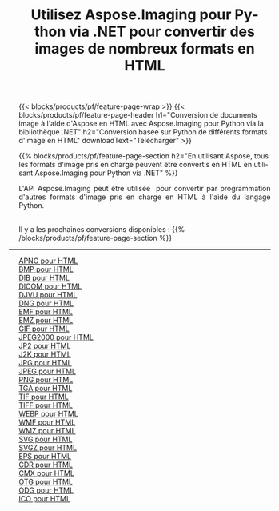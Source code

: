 ﻿---
title: Utilisez Aspose.Imaging pour Python via .NET pour convertir des images de nombreux formats en HTML 
weight: 3920
url: /fr/python-net/conversion/to/html 
lang: fr
langdirlevel: 2
locales: zh-hans,ja,it,ru,de,es,fr,nl,id,lt,pl,pt,vi,tr,ko,zh-hant,ar,hi,th,sv,cs,uk,he
description: Vous pouvez utiliser Aspose.Imaging pour Python via la bibliothèque .NET pour convertir une variété de formats en HTML
---

{{< blocks/products/pf/feature-page-wrap >}}
{{< blocks/products/pf/feature-page-header h1="Conversion de documents image à l'aide d'Aspose en HTML avec Aspose.Imaging pour Python via la bibliothèque .NET" h2="Conversion basée sur Python de différents formats d'image en HTML" downloadText="Télécharger" >}}


{{% blocks/products/pf/feature-page-section  h2="En utilisant Aspose, tous les formats d'image pris en charge peuvent être convertis en HTML en utilisant Aspose.Imaging pour Python via .NET" %}}
<p align=justify>L'API Aspose.Imaging peut être utilisée  pour convertir par programmation d'autres formats d'image pris en charge en HTML à l'aide du langage Python.</p>
<br/>
Il y a les prochaines conversions disponibles :
{{% /blocks/products/pf/feature-page-section %}}
<div class="container-fluid productfamilypage bg-gray">
    <div class="convertypes bg-gray agp-content section">
        <div class="container">
		<hr style="margin-left:-20px;"/>
		<div class="row other-converters">
		    <div class='col-md-2 other-converter remove-lp remove-rp'><a href="/imaging/fr/python-net/conversion/apng-to-html" >APNG pour HTML</a></div>
<div class='col-md-2 other-converter remove-lp remove-rp'><a href="/imaging/fr/python-net/conversion/bmp-to-html" >BMP pour HTML</a></div>
<div class='col-md-2 other-converter remove-lp remove-rp'><a href="/imaging/fr/python-net/conversion/dib-to-html" >DIB pour HTML</a></div>
<div class='col-md-2 other-converter remove-lp remove-rp'><a href="/imaging/fr/python-net/conversion/dicom-to-html" >DICOM pour HTML</a></div>
<div class='col-md-2 other-converter remove-lp remove-rp'><a href="/imaging/fr/python-net/conversion/djvu-to-html" >DJVU pour HTML</a></div>
<div class='col-md-2 other-converter remove-lp remove-rp'><a href="/imaging/fr/python-net/conversion/dng-to-html" >DNG pour HTML</a></div>
<div class='col-md-2 other-converter remove-lp remove-rp'><a href="/imaging/fr/python-net/conversion/emf-to-html" >EMF pour HTML</a></div>
<div class='col-md-2 other-converter remove-lp remove-rp'><a href="/imaging/fr/python-net/conversion/emz-to-html" >EMZ pour HTML</a></div>
<div class='col-md-2 other-converter remove-lp remove-rp'><a href="/imaging/fr/python-net/conversion/gif-to-html" >GIF pour HTML</a></div>
<div class='col-md-2 other-converter remove-lp remove-rp'><a href="/imaging/fr/python-net/conversion/jpeg2000-to-html" >JPEG2000 pour HTML</a></div>
<div class='col-md-2 other-converter remove-lp remove-rp'><a href="/imaging/fr/python-net/conversion/jp2-to-html" >JP2 pour HTML</a></div>
<div class='col-md-2 other-converter remove-lp remove-rp'><a href="/imaging/fr/python-net/conversion/j2k-to-html" >J2K pour HTML</a></div>
<div class='col-md-2 other-converter remove-lp remove-rp'><a href="/imaging/fr/python-net/conversion/jpg-to-html" >JPG pour HTML</a></div>
<div class='col-md-2 other-converter remove-lp remove-rp'><a href="/imaging/fr/python-net/conversion/jpeg-to-html" >JPEG pour HTML</a></div>
<div class='col-md-2 other-converter remove-lp remove-rp'><a href="/imaging/fr/python-net/conversion/png-to-html" >PNG pour HTML</a></div>
<div class='col-md-2 other-converter remove-lp remove-rp'><a href="/imaging/fr/python-net/conversion/tga-to-html" >TGA pour HTML</a></div>
<div class='col-md-2 other-converter remove-lp remove-rp'><a href="/imaging/fr/python-net/conversion/tif-to-html" >TIF pour HTML</a></div>
<div class='col-md-2 other-converter remove-lp remove-rp'><a href="/imaging/fr/python-net/conversion/tiff-to-html" >TIFF pour HTML</a></div>
<div class='col-md-2 other-converter remove-lp remove-rp'><a href="/imaging/fr/python-net/conversion/webp-to-html" >WEBP pour HTML</a></div>
<div class='col-md-2 other-converter remove-lp remove-rp'><a href="/imaging/fr/python-net/conversion/wmf-to-html" >WMF pour HTML</a></div>
<div class='col-md-2 other-converter remove-lp remove-rp'><a href="/imaging/fr/python-net/conversion/wmz-to-html" >WMZ pour HTML</a></div>
<div class='col-md-2 other-converter remove-lp remove-rp'><a href="/imaging/fr/python-net/conversion/svg-to-html" >SVG pour HTML</a></div>
<div class='col-md-2 other-converter remove-lp remove-rp'><a href="/imaging/fr/python-net/conversion/svgz-to-html" >SVGZ pour HTML</a></div>
<div class='col-md-2 other-converter remove-lp remove-rp'><a href="/imaging/fr/python-net/conversion/eps-to-html" >EPS pour HTML</a></div>
<div class='col-md-2 other-converter remove-lp remove-rp'><a href="/imaging/fr/python-net/conversion/cdr-to-html" >CDR pour HTML</a></div>
<div class='col-md-2 other-converter remove-lp remove-rp'><a href="/imaging/fr/python-net/conversion/cmx-to-html" >CMX pour HTML</a></div>
<div class='col-md-2 other-converter remove-lp remove-rp'><a href="/imaging/fr/python-net/conversion/otg-to-html" >OTG pour HTML</a></div>
<div class='col-md-2 other-converter remove-lp remove-rp'><a href="/imaging/fr/python-net/conversion/odg-to-html" >ODG pour HTML</a></div>
<div class='col-md-2 other-converter remove-lp remove-rp'><a href="/imaging/fr/python-net/conversion/ico-to-html" >ICO pour HTML</a></div>
                </div>
        </div>
    </div>
</div>
<br/>

